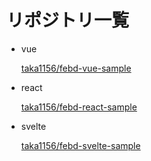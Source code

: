 # リポジトリ一覧

- vue

  [taka1156/febd-vue-sample](https://github.com/taka1156/febd-vue-sample)

- react
  
  [taka1156/febd-react-sample](https://github.com/taka1156/febd-react-sample)

- svelte
  
  [taka1156/febd-svelte-sample](https://github.com/taka1156/febd-svelte-sample)
